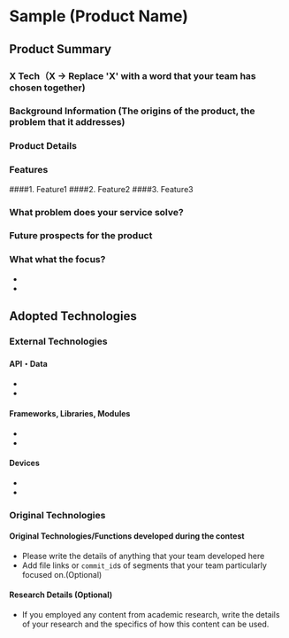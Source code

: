 # Sample (Product Name)
## Product Summary
### X Tech（X → Replace 'X' with a word that your team has chosen together)

### Background Information (The origins of the product, the problem that it addresses)
### Product Details
### Features
####1. Feature1
####2. Feature2
####3. Feature3

### What problem does your service solve?
### Future prospects for the product
### What what the focus?
-
-

## Adopted Technologies
### External Technologies
#### API・Data
-
-

#### Frameworks, Libraries, Modules
-
-

#### Devices
-
-

### Original Technologies
#### Original Technologies/Functions developed during the contest
- Please write the details of anything that your team developed here
- Add file links or `commit_id`s of segments that your team particularly focused on.(Optional)

#### Research Details (Optional)
- If you employed any content from academic research, write the details of your research and the specifics of how this content can be used.
